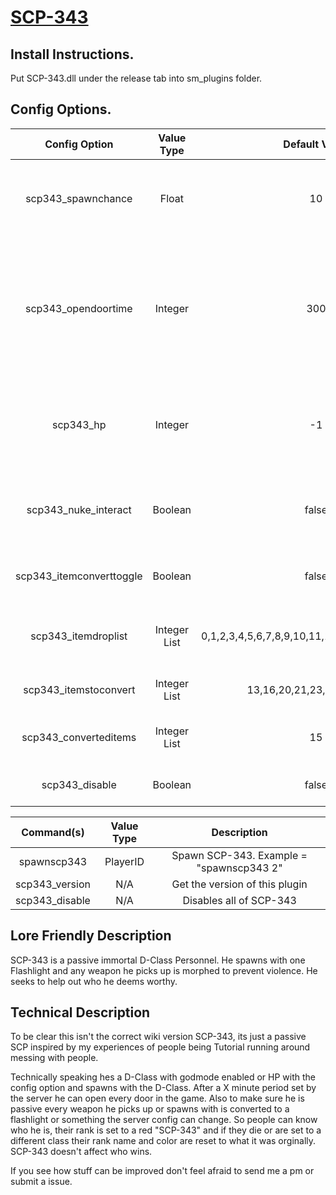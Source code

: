 # [SCP-343](http://www.scp-wiki.net/scp-343)

## Install Instructions.
Put SCP-343.dll under the release tab into sm_plugins folder.


## Config Options.
| Config Option              | Value Type      | Default Value | Description |
|   :---:                    |     :---:       |    :---:      |    :---:    |
| scp343_spawnchance         | Float           | 10            | Percent chance for SPC-343 to spawn at the start of the round. |
| scp343_opendoortime        | Integer         | 300           | How many seconds after roundstart till SCP-343 can open any door in the game (Like door bypass).               |
| scp343_hp                  | Integer         | -1            | How much health should SCP-343 have, set to -1 for GodMode.    | 
| scp343_nuke_interact       | Boolean         | false         | Should SCP-343 beable to interact with the nuke?               |
| scp343_itemconverttoggle   | Boolean         | false         | Should SPC-343 convert items?                                  |
| scp343_itemdroplist        | Integer List    | 0,1,2,3,4,5,6,7,8,9,10,11,14,17,19,22,27,28,29 | What items SCP-343 drops instead of picking up.|
| scp343_itemstoconvert      | Integer List    | 13,16,20,21,23,24,25,26,30 | What items SCP-343 converts. |
| scp343_converteditems      | Integer List    | 15            | What a item should be converted to.       |
| scp343_disable             | Boolean         | false         | Disable all of SCP-343.       |

| Command(s)                 | Value Type      | Description                              |
|   :---:                    |     :---:       |    :---:                                 |
| spawnscp343                | PlayerID        | Spawn SCP-343. Example = "spawnscp343 2" |
| scp343_version             | N/A             | Get the version of this plugin           |
| scp343_disable             | N/A             | Disables all of SCP-343                  |

## Lore Friendly Description 
SCP-343 is a passive immortal D-Class Personnel. He spawns with one Flashlight and any weapon he picks up is morphed to prevent violence. He seeks to help out who he deems worthy. 
## Technical Description  

To be clear this isn't the correct wiki version SCP-343, its just a passive SCP inspired by my experiences of people being Tutorial running around messing with people.

Technically speaking hes a D-Class with godmode enabled or HP with the config option and spawns with the D-Class. After a X minute period set by the server he can open every door in the game. Also to make sure he is passive every weapon he picks up or spawns with is converted to a flashlight or something the server config can change. So people can know who he is, their rank is set to a red "SCP-343" and if they die or are set to a different class their rank name and color are reset to what it was orginally.
SCP-343 doesn't affect who wins.


If you see how stuff can be improved don't feel afraid to send me a pm or submit a issue.
